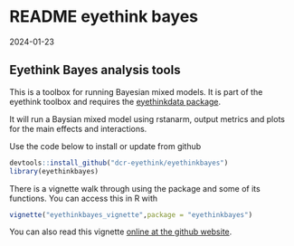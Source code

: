 README eyethink bayes
================
2024-01-23

## Eyethink Bayes analysis tools

This is a toolbox for running Bayesian mixed models. It is part of the eyethink toolbox and requires the [eyethinkdata package](https://dcr-eyethink.github.io/eyethinkdata/).

It will run a Baysian mixed model using rstanarm, output metrics and plots for the main effects and interactions. 

Use the code below to install or update from github

``` r
devtools::install_github("dcr-eyethink/eyethinkbayes")
library(eyethinkbayes)
```

There is a vignette walk through using the package and some of its
functions. You can access this in R with

``` r
vignette("eyethinkbayes_vignette",package = "eyethinkbayes")
```

You can also read this vignette [online at the github website](https://dcr-eyethink.github.io/eyethinkbayes/articles/eyethinkbayes-vignette.html).
